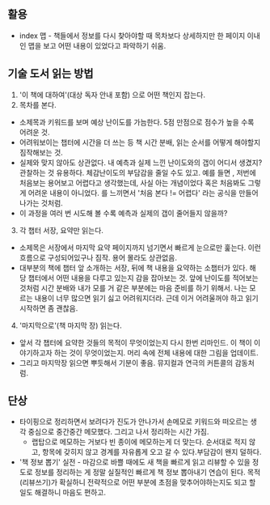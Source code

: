 ## 활용
- index 맵 - 책들에서 정보를 다시 찾아야할 때 목차보다 상세하지만 한 페이지 이내인 맵을 보고 어떤 내용이 있었다고 파악하기 쉬움. 

## 기술 도서 읽는 방법
1. '이 책에 대하여'(대상 독자 안내 포함) 으로 어떤 책인지 잡는다. 
2. 목차를 본다. 
  - 소제목과 키워드를 보며 예상 난이도를 가늠한다. 5점 만점으로 점수가 높을 수록 어려운 것. 
  - 어려워보이는 챕터에 시간을 더 쓰는 등 책 시간 분배, 읽는 순서를 어떻게 해야할지 짐작해보는 것. 
  - 실제와 맞지 않아도 상관없다. 내 예측과 실제 느낀 난이도와의 갭이 어디서 생겼지? 관찰하는 것 유용하다. 체감난이도의 부담감을 줄일 수도 있고. 예를 들면 , 저번에 처음보는 용어보고 어렵다고 생각했는데, 사실 아는 개념이었다 혹은 처음봐도 그렇게 어려운 내용이 아니었다. 를 느끼면서 '처음 본다 != 어렵다' 라는 공식을 만들어나가는 것처럼. 
  - 이 과정을 여러 번 시도해 볼 수록 예측과 실제의 갭이 줄어들지 않을까?
3. 각 챕터 서장, 요약만 읽는다. 
  - 소제목은 서장에서 마지막 요약 페이지까지 넘기면서 빠르게 눈으로만 훑는다. 이런 흐름으로 구성되어있구나 짐작. 용어 몰라도 상관없음. 
  - 대부분의 책에 챕터 앞 소개하는 서장, 뒤에 책 내용을 요약하는 소챕터가 있다. 해당 챕터에서 어떤 내용을 다루고 있는지 감을 잡아보는 것. 앞에 난이도를 적어보는 것처럼 시간 분배와 내가 모를 거 같은 부분에는 마음 준비를 하기 위해서. 나는 모르는 내용이 너무 많으면 읽기 싫고 어려워지더라. 근데 이거 어려울꺼야 하고 읽기 시작하면 좀 괜찮음.
4. '마지막으로'(책 마지막 장) 읽는다. 
  - 앞서 각 챕터에 요약한 것들의 목적이 무엇이었는지 다시 한번 리마인드. 이 책이 이야기하고자 하는 것이 무엇이었는지. 머리 속에 전체 내용에 대한 그림을 업데이트.
  - 그리고 마지막장 읽으면 뿌듯해서 기분이 좋음. 뮤지컬과 연극의 커튼콜의 감동처럼.


## 단상
- 타이핑으로 정리하면서 보려다가 진도가 안나가서 손메모로 키워드와 떠오르는 생각 중심으로 중간중간 메모했다. 그리고 나서 정리하는 시간 가짐. 
  - 랩탑으로 메모하는 거보다 빈 종이에 메모하는게 더 맞는다. 순서대로 적지 않고, 항목에 갖히지 않고 경계를 자유롭게 오고 갈 수 있다.부담감이 왠지 덜하다. 
- '책 정보 뽑기' 실전 - 마감으로 바쁠 때에도 새 책을 빠르게 읽고 리뷰할 수 있을 정도로 정보를 정리하는 게 정말 실질적인 빠르게 책 정보 뽑아내기 연습이 된다. 목적(리뷰쓰기)가 확실하니 전략적으로 어떤 부분에 초점을 맞추어야하는지도 되고 할 일도 해결하니 마음도 편하고.

 
